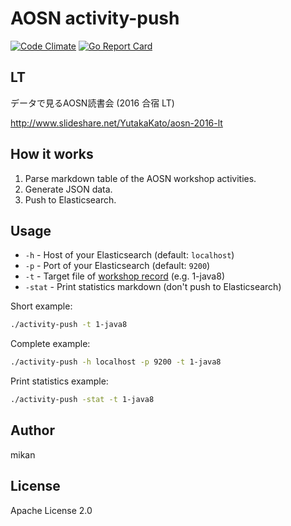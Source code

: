 AOSN activity-push
==================

[![Code Climate](https://codeclimate.com/github/aosn/activity-push/badges/gpa.svg)](https://codeclimate.com/github/aosn/activity-push)
[![Go Report Card](https://goreportcard.com/badge/github.com/aosn/activity-push)](https://goreportcard.com/report/github.com/aosn/activity-push)

## LT

データで見るAOSN読書会 (2016 合宿 LT)

http://www.slideshare.net/YutakaKato/aosn-2016-lt

## How it works

1. Parse markdown table of the AOSN workshop activities.
2. Generate JSON data.
3. Push to Elasticsearch.

## Usage

* `-h` - Host of your Elasticsearch (default: `localhost`)
* `-p` - Port of your Elasticsearch (default: `9200`)
* `-t` - Target file of [workshop record](https://github.com/aosn/aosn.github.io/tree/master/workshop) (e.g. 1-java8)
* `-stat` - Print statistics markdown (don't push to Elasticsearch)

Short example:

```bash
./activity-push -t 1-java8 
```
Complete example:

```bash
./activity-push -h localhost -p 9200 -t 1-java8 
```

Print statistics example:

```bash
./activity-push -stat -t 1-java8
```


## Author

mikan

## License

Apache License 2.0
